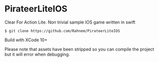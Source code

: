 # PirateerLiteIOS
Clear For Action Lite. Non trivial sample IOS game written in swift

    $ git clone https://github.com/Rahnem/PirateerLiteIOS

Build with XCode 10+

Please note that assets have been stripped so you can compile the project but it will error when debugging.
